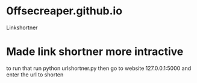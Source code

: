 # 0ffsecreaper.github.io
Linkshortner
# Made link shortner more intractive
to run that
run 
python urlshortner.py
then  go to website 127.0.0.1:5000
and enter the url to shorten
